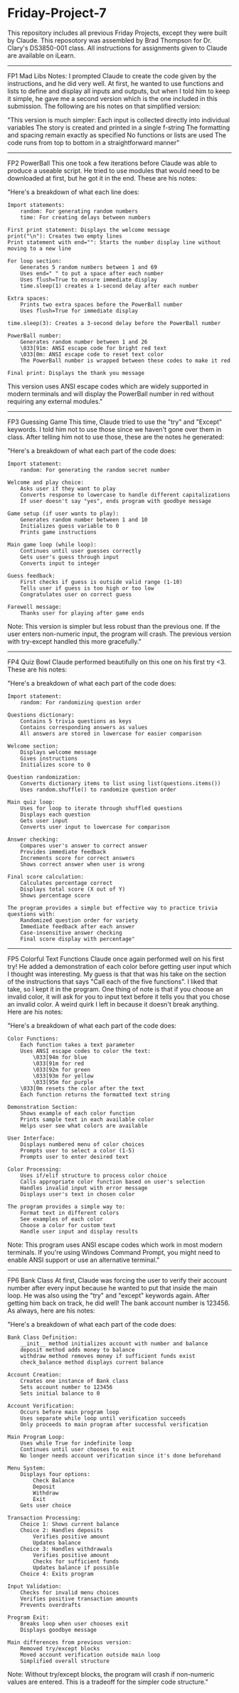# Friday-Project-7
This repository includes all previous Friday Projects, except they were built by Claude.
This reposotory was assembled by Brad Thompson for Dr. Clary's DS3850-001 class. All instructions for assignments given to Claude are available on iLearn.

--------------

FP1 Mad Libs Notes:
I prompted Claude to create the code given by the instructions, and he did very well. At first, he wanted to use functions and lists to define and display all inputs and outputs, but when I told him to keep it simple, he gave me a second version which is the one included in this submission. The following are his notes on that simplified version:

"This version is much simpler:
    Each input is collected directly into individual variables
    The story is created and printed in a single f-string
    The formatting and spacing remain exactly as specified
    No functions or lists are used
    The code runs from top to bottom in a straightforward manner"

--------------

FP2 PowerBall
This one took a few iterations before Claude was able to produce a useable script. He tried to use modules that would need to be downloaded at first, but he got it in the end. These are his notes:

"Here's a breakdown of what each line does:

    Import statements:
        random: For generating random numbers
        time: For creating delays between numbers

    First print statement: Displays the welcome message
    print("\n"): Creates two empty lines
    Print statement with end="": Starts the number display line without moving to a new line

    For loop section:
        Generates 5 random numbers between 1 and 69
        Uses end=" " to put a space after each number
        Uses flush=True to ensure immediate display
        time.sleep(1) creates a 1-second delay after each number

    Extra spaces:
        Prints two extra spaces before the PowerBall number
        Uses flush=True for immediate display

    time.sleep(3): Creates a 3-second delay before the PowerBall number
    
    PowerBall number:
        Generates random number between 1 and 26
        \033[91m: ANSI escape code for bright red text
        \033[0m: ANSI escape code to reset text color
        The PowerBall number is wrapped between these codes to make it red

    Final print: Displays the thank you message

This version uses ANSI escape codes which are widely supported in modern terminals and will display the PowerBall number in red without requiring any external modules."

--------------

FP3 Guessing Game
This time, Claude tried to use the "try" and "Except" keywords. I told him not to use those since we haven't gone over them in class. After telling him not to use those, these are the notes he generated:

"Here's a breakdown of what each part of the code does:

    Import statement:
        random: For generating the random secret number

    Welcome and play choice:
        Asks user if they want to play
        Converts response to lowercase to handle different capitalizations
        If user doesn't say "yes", ends program with goodbye message

    Game setup (if user wants to play):
        Generates random number between 1 and 10
        Initializes guess variable to 0
        Prints game instructions

    Main game loop (while loop):
        Continues until user guesses correctly
        Gets user's guess through input
        Converts input to integer

    Guess feedback:
        First checks if guess is outside valid range (1-10)
        Tells user if guess is too high or too low
        Congratulates user on correct guess

    Farewell message:
        Thanks user for playing after game ends

Note: This version is simpler but less robust than the previous one. If the user enters non-numeric input, the program will crash. The previous version with try-except handled this more gracefully."

--------------

FP4 Quiz Bowl
Claude performed beautifully on this one on his first try <3. These are his notes:

"Here's a breakdown of what each part of the code does:

    Import statement:
        random: For randomizing question order

    Questions dictionary:
        Contains 5 trivia questions as keys
        Contains corresponding answers as values
        All answers are stored in lowercase for easier comparison

    Welcome section:
        Displays welcome message
        Gives instructions
        Initializes score to 0

    Question randomization:
        Converts dictionary items to list using list(questions.items())
        Uses random.shuffle() to randomize question order

    Main quiz loop:
        Uses for loop to iterate through shuffled questions
        Displays each question
        Gets user input
        Converts user input to lowercase for comparison

    Answer checking:
        Compares user's answer to correct answer
        Provides immediate feedback
        Increments score for correct answers
        Shows correct answer when user is wrong

    Final score calculation:
        Calculates percentage correct
        Displays total score (X out of Y)
        Shows percentage score

    The program provides a simple but effective way to practice trivia questions with:
        Randomized question order for variety
        Immediate feedback after each answer
        Case-insensitive answer checking
        Final score display with percentage"

--------------

FP5 Colorful Text Functions
Claude once again performed well on his first try! He added a demonstration of each color before getting user input which I thought was interesting. My guess is that that was his take on the section of the instructions that says "Call each of the five functions". I liked that take, so I kept it in the program. One thing of note is that if you choose an invalid color, it will ask for you to input text before it tells you that you chose an invalid color. A weird quirk I left in because it doesn't break anything. Here are his notes:

"Here's a breakdown of what each part of the code does:

    Color Functions:
        Each function takes a text parameter
        Uses ANSI escape codes to color the text:
            \033[94m for blue
            \033[91m for red
            \033[92m for green
            \033[93m for yellow
            \033[95m for purple
        \033[0m resets the color after the text
        Each function returns the formatted text string

    Demonstration Section:
        Shows example of each color function
        Prints sample text in each available color
        Helps user see what colors are available

    User Interface:
        Displays numbered menu of color choices
        Prompts user to select a color (1-5)
        Prompts user to enter desired text

    Color Processing:
        Uses if/elif structure to process color choice
        Calls appropriate color function based on user's selection
        Handles invalid input with error message
        Displays user's text in chosen color

    The program provides a simple way to:
        Format text in different colors
        See examples of each color
        Choose a color for custom text
        Handle user input and display results

Note: This program uses ANSI escape codes which work in most modern terminals. If you're using Windows Command Prompt, you might need to enable ANSI support or use an alternative terminal."

--------------

FP6 Bank Class
At first, Claude was forcing the user to verify their account number after every input because he wanted to put that inside the main loop. He was also using the "try" and "except" keywords again. After getting him back on track, he did well! The bank account number is 123456. As always, here are his notes:

"Here's a breakdown of what each part of the code does:

    Bank Class Definition:
        __init__ method initializes account with number and balance
        deposit method adds money to balance
        withdraw method removes money if sufficient funds exist
        check_balance method displays current balance

    Account Creation:
        Creates one instance of Bank class
        Sets account number to 123456
        Sets initial balance to 0

    Account Verification:
        Occurs before main program loop
        Uses separate while loop until verification succeeds
        Only proceeds to main program after successful verification

    Main Program Loop:
        Uses while True for indefinite loop
        Continues until user chooses to exit
        No longer needs account verification since it's done beforehand

    Menu System:
        Displays four options:
            Check Balance
            Deposit
            Withdraw
            Exit
        Gets user choice

    Transaction Processing:
        Choice 1: Shows current balance
        Choice 2: Handles deposits
            Verifies positive amount
            Updates balance
        Choice 3: Handles withdrawals
            Verifies positive amount
            Checks for sufficient funds
            Updates balance if possible
        Choice 4: Exits program

    Input Validation:
        Checks for invalid menu choices
        Verifies positive transaction amounts
        Prevents overdrafts

    Program Exit:
        Breaks loop when user chooses exit
        Displays goodbye message

    Main differences from previous version:
        Removed try/except blocks
        Moved account verification outside main loop
        Simplified overall structure

Note: Without try/except blocks, the program will crash if non-numeric values are entered. This is a tradeoff for the simpler code structure."